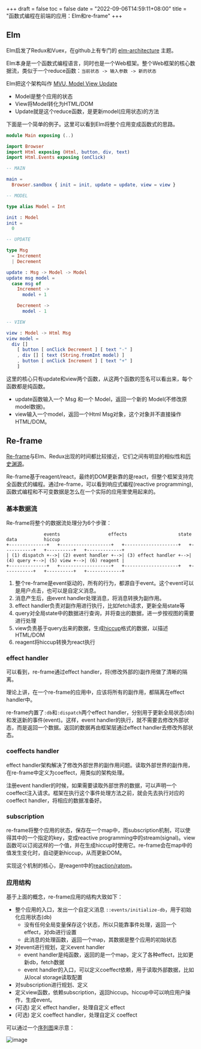 +++
draft = false
toc = false
date = "2022-09-06T14:59:11+08:00"
title = "函数式编程在前端的应用：Elm和re-frame"
+++

## Elm

Elm启发了Redux和Vuex，在github上有专门的 [elm-architecture](https://github.com/topics/elm-architecture) 主题。

Elm本身是一个函数式编程语言，同时也是一个Web框架。整个Web框架的核心数据流，类似于一个reduce函数：`当前状态 -> 输入参数 -> 新的状态`

Elm把这个架构叫作 [MVU, Model View Update](https://guide.elm-lang.org/architecture/)

 - Model是整个应用的状态
 - View将Model转化为HTML/DOM
 - Update就是这个reduce函数，是更新model(应用状态)的方法

下面是一个简单的例子。这里可以看到Elm将整个应用变成函数式的思路。

```elm
module Main exposing (..)

import Browser
import Html exposing (Html, button, div, text)
import Html.Events exposing (onClick)

-- MAIN

main =
  Browser.sandbox { init = init, update = update, view = view }

-- MODEL

type alias Model = Int

init : Model
init =
  0

-- UPDATE

type Msg
  = Increment
  | Decrement

update : Msg -> Model -> Model
update msg model =
  case msg of
    Increment ->
      model + 1

    Decrement ->
      model - 1

-- VIEW

view : Model -> Html Msg
view model =
  div []
    [ button [ onClick Decrement ] [ text "-" ]
    , div [] [ text (String.fromInt model) ]
    , button [ onClick Increment ] [ text "+" ]
    ]
```

这里的核心只有update和view两个函数，从这两个函数的签名可以看出来，每个函数都是纯函数。

 - update函数输入一个 Msg 和一个 Model，返回一个新的 Model(不修改原model数据)。
 - view输入一个model，返回一个Html Msg对象，这个对象并不直接操作HTML/DOM。

## Re-frame

[Re-frame](http://day8.github.io/re-frame/)与Elm、Redux出现的时间都比较接近，它们之间有明显的相似性和[历史渊源](https://medium.com/@spara77/redux-and-reframe-ii-influences-and-origins-501b0dc845e1)。

Re-frame基于reagent/react，最终的DOM更新靠的是react，但整个框架支持完全函数式的编程。通过re-frame，可以看到响应式编程(reactive programming), 函数式编程和不可变数据是怎么在一个实际的应用里使用起来的。

### 基本数据流

Re-frame将整个的数据流处理分为6个步骤：

```goat
              events                  effects                   state           data          hiccup
+--------------+   +-------------------+   +--------------------+   +-----------+   +----------+   +-------------+
| (1) dispatch +-->| (2) event handler +-->| (3) effect handler +-->| (4) query +-->| (5) view +-->| (6) reagent |
+--------------+   +-------------------+   +--------------------+   +-----------+   +----------+   +-------------+
```

 1. 整个re-frame是event驱动的，所有的行为，都源自于event。这个event可以是用户点击，也可以是自定义消息。
 2. 消息产生后，由event handler处理消息，将消息转换为副作用。
 3. effect handler负责对副作用进行执行，比如fetch请求，更新全局state等
 4. query对全局state中的数据进行查询，并将查出的数据，进一步按视图的需要进行处理
 5. view负责基于query出来的数据，生成[hiccup](https://github.com/weavejester/hiccup)格式的数据，以描述HTML/DOM
 6. reagent将hiccup转换为react执行
 
### effect handler

可以看到，re-frame通过effect handler，将(修改外部的)副作用做了清晰的隔离。

理论上讲，在一个re-frame的应用中，应该将所有的副作用，都隔离在effect handler中。

re-frame内置了`:db`和`:dispatch`两个effect handler，分别用于更新全局状态(db)和发送新的事件(event)。这样，event handler的执行，就不需要去修改外部状态，而是返回一个数据。返回的数据再由框架层通过effect handler去修改外部状态。

### coeffects handler

effect handler架构解决了修改外部世界的副作用问题。读取外部世界的副作用，在re-frame中定义为coeffect，用类似的架构处理。

注册event handler的时候，如果需要读取外部世界的数据，可以声明一个coeffect注入请求。框架在执行这个事件处理方法之前，就会先去执行对应的coeffect handler，将相应的数据准备好。

### subscription

re-frame将整个应用的状态，保存在一个map中，而subscription机制，可以使得其中的一个指定的key，变成reactive programming中的stream(signal)。view函数可以订阅这样的一个值，并在生成hiccup时使用它。re-frame会在map中的值发生变化时，自动更新hiccup，从而更新DOM。

实现这个机制的核心，是reagent中的[reaction/ratom](https://github.com/reagent-project/reagent/blob/master/doc/ManagingState.md)。

### 应用结构

基于上面的概念，re-frame应用的结构大致如下：

 * 整个应用的入口，发出一个自定义消息 `::events/initialize-db`，用于初始化应用状态(db)
   * 没有任何全局变量保存这个状态，所以只能靠事件处理，返回一个effect，对db进行设置
   * 此消息的处理函数，返回一个map，其数据是整个应用的初始状态
 * 对event进行规划，定义event handler
   * event handler是纯函数，返回的是一个map，定义了各种effect，比如更新db，fetch数据
   * event handler的入口，可以定义coeffect依赖，用于读取外部数据，比如从local storage读取配置
 * 对subscription进行规划、定义
 * 定义view函数，依赖subscription，返回hiccup。hiccup中可以响应用户操作，生成event。
 * (可选) 定义 effect handler，处理自定义 effect
 * (可选) 定义 coeffect handler，处理自定义 coeffect
 
可以通过一个[序列图](https://ericnormand.me/guide/re-frame-a-visual-explanation)来示意：
 
![image](/images/re-frame-sequence-diagram.png)
 
